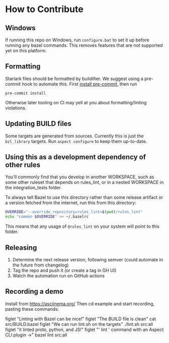 # How to Contribute

## Windows

If running this repo on Windows, run `configure.bat` to set it up before running 
any bazel commands. This removes features that are not supported yet on this platform.

## Formatting

Starlark files should be formatted by buildifier.
We suggest using a pre-commit hook to automate this.
First [install pre-commit](https://pre-commit.com/#installation),
then run

```shell
pre-commit install
```

Otherwise later tooling on CI may yell at you about formatting/linting violations.

## Updating BUILD files

Some targets are generated from sources.
Currently this is just the `bzl_library` targets.
Run `aspect configure` to keep them up-to-date.

## Using this as a development dependency of other rules

You'll commonly find that you develop in another WORKSPACE, such as
some other ruleset that depends on rules_lint, or in a nested
WORKSPACE in the integration_tests folder.

To always tell Bazel to use this directory rather than some release
artifact or a version fetched from the internet, run this from this
directory:

```sh
OVERRIDE="--override_repository=rules_lint=$(pwd)/rules_lint"
echo "common $OVERRIDE" >> ~/.bazelrc
```

This means that any usage of `@rules_lint` on your system will point to this folder.

## Releasing

1. Determine the next release version, following semver (could automate in the future from changelog)
1. Tag the repo and push it (or create a tag in GH UI)
1. Watch the automation run on GitHub actions

## Recording a demo

Install from https://asciinema.org/
Then cd example and start recording, pasting these commands:

figlet "Linting with Bazel can be nice!"
figlet "The BUILD file is clean"
cat src/BUILD.bazel
figlet "We can run lint.sh on the targets"
./lint.sh src:all
figlet "it linted proto, python, and JS!"
figlet "' lint ' command with an Aspect CLI plugin ->"
bazel lint src:all
